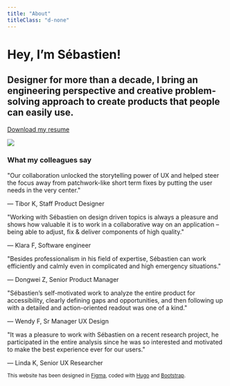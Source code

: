 ```yaml
---
title: "About"
titleClass: "d-none"
---
```


# Hey, I’m Sébastien!

## Designer for more than a decade, I bring an engineering perspective and creative problem- solving approach to create products that people can easily use.

<a href="/download/sebastien-moog-resume.pdf" class="sm-button" title="Download my resume" target="_blank">Download my resume</a> 

<img src="/img/about/sebastien-moog.jpg" class="sm-img my-5 no-lightense">

### What my colleagues say

<div class="row mb-5">

<div class="col-12 col-lg-6 col-xl-4">
<div class="sm-card mb-4">
"Our collaboration unlocked the storytelling power of UX and helped steer the focus away from patchwork-like short term fixes by putting the user needs in the very center."  
<p class="mt-2 mb-0 text-secondary small">— Tibor K, Staff Product Designer</p>
</div>
</div>

<div class="col-12 col-lg-6 col-xl-4">
<div class="sm-card mb-4">
"Working with Sébastien on design driven topics is always a pleasure and shows how valuable it is to work in a collaborative way on an application – being able to adjust, fix & deliver components of high quality."  
<p class="mt-2 mb-0 text-secondary small">— Klara F, Software engineer</p>
</div>
</div>

<div class="col-12 col-lg-6 col-xl-4">
<div class="sm-card mb-4">
"Besides professionalism in his field of expertise, Sébastien can work efficiently and calmly even in complicated and high emergency situations."  
<p class="mt-2 mb-0 text-secondary small">— Dongwei Z, Senior Product Manager</p>
</div>
</div>

<div class="col-12 col-lg-6 col-xl-4">
<div class="sm-card mb-4">
"Sébastien’s self-motivated work to analyze the entire product for accessibility, clearly defining gaps and opportunities, and then following up with a detailed and action-oriented readout was one of a kind."  
<p class="mt-2 mb-0 text-secondary small">— Wendy F, Sr Manager UX Design</p>
</div>
</div>
 
<div class="col-12 col-lg-6 col-xl-4">
<div class="sm-card mb-4">
"It was a pleasure to work with Sébastien on a recent research project, he participated in the entire analysis since he was so interested and motivated to make the best experience ever for our users."  
<p class="mt-2 mb-0 text-secondary small">— Linda K, Senior UX Researcher</p>
</div>
</div>

</div>

<small>This website has been designed in <a href="https://figma.com" target="_blank" title="Figma: the collaborative interface design tool">Figma</a>, coded with <a href="https://gohugo.io" target="_blank" title="Hugo: The world's fastest framework for building websites">Hugo</a> and <a href="https://getbootstrap.com/" target="_blank" title="Bootstrap · The most popular HTML, CSS, and JS library">Bootstrap</a>.</small>
